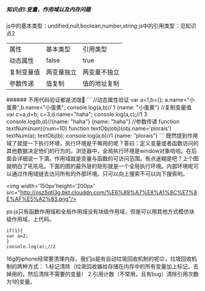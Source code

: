 ##### 知识点1:变量，作用域以及内存问题
js中的基本类型：undified,null,boolean,number,string
js中的引用类型：见知识点2
<table>
<tr><td>属性</td><td>基本类型</td><td>引用类型</td></tr>
<tr><td>动态属性</td><td>false</td><td>true</td></tr>
<tr><td>复制变量值</td><td>两变量独立</td><td>两变量不独立</td></tr>
<tr><td>参数传递</td><td>值复制</td><td>值的地址复制</td></tr>
</table>
###### 不用代码验证都是流氓👻
```
//动态属性验证
var a=1,b={};
a.name="小蛋黄",b.name="小蛋黄";
console.log(a,b)// 1 {name: "小蛋黄"}
//复制变量值
var c=a,d=b;
c=3,d.name="haha";
console.log(a,c);//1 3
console.log(b,d)//{name: "haha"} {name: "haha"}
//参数传递
function textNum(num){num=10}
function textObj(obj)(obj.name='plorais')
textNum(a);
textObj(b);
console.log(a,b)//1 {name: "plorais"}
```
既然提到作用域了就提一下执行环境，执行环境是干嘛用的呢？答曰：定义变量或者函数访问的其他数据决定他们的行为的。浏览器中，全局执行环境是window对象哈哈。在后面会详细说一下滴。作用域就是变量与函数的可访问范围。有点迷糊是吧？上个图就明白了吼吼吼。下面的图的最外层的矩形就是一个全局执行环境。内部环境呢可以通过作用域链去访问所有的外部环境。只可以向上搜索不可以向下搜索哟。

<img width='150px'height='200px' src="http://osz5qtl3g.bkt.clouddn.com/%E6%89%A7%E8%A1%8C%E7%8E%AF%E5%A2%83.png"/>

ps:js只有函数作用域和全局作用域没有块级作用域，但是可以用其他方式模仿块级作用域，上代码。
```
if(1){
var a=2;
}
console.log(a);//2
```
16g的iphone经常要清理内存，我们js是有自动垃圾回收机制的呢😉，垃圾回收机制的两种方式：
1.标记清除（垃圾回收器给存储在内存中的所有变量加上标记，去掉用的，然后清除不需要的变量）
2.引用计数（不常用，且有bug）清除引用次数为1的变量。
